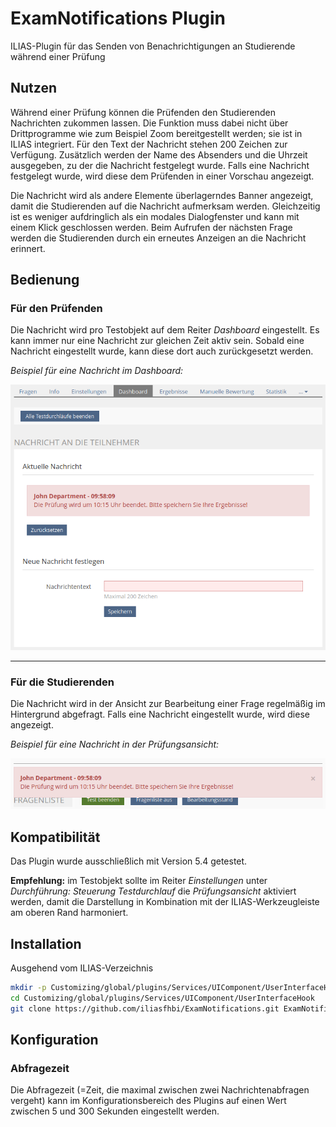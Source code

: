 # ExamNotifications Plugin

ILIAS-Plugin für das Senden von Benachrichtigungen an Studierende während einer Prüfung

## Nutzen

Während einer Prüfung können die Prüfenden den Studierenden Nachrichten zukommen lassen.
Die Funktion muss dabei nicht über Drittprogramme wie zum Beispiel Zoom bereitgestellt werden; sie ist in ILIAS integriert. Für den Text der Nachricht stehen 200 Zeichen zur Verfügung. Zusätzlich werden der Name des Absenders und die Uhrzeit ausgegeben, zu der die Nachricht festgelegt wurde.
Falls eine Nachricht festgelegt wurde, wird diese dem Prüfenden in einer Vorschau angezeigt.

Die Nachricht wird als andere Elemente überlagerndes Banner angezeigt, damit die Studierenden auf die Nachricht aufmerksam werden. Gleichzeitig ist es weniger aufdringlich als ein modales Dialogfenster und kann mit einem Klick geschlossen werden. Beim Aufrufen der nächsten Frage werden die Studierenden durch ein erneutes Anzeigen an die Nachricht erinnert.

## Bedienung

### Für den Prüfenden
Die Nachricht wird pro Testobjekt auf dem Reiter _Dashboard_ eingestellt. Es kann immer nur eine Nachricht zur gleichen Zeit aktiv sein. Sobald eine Nachricht eingestellt wurde, kann diese dort auch zurückgesetzt werden.

*Beispiel für eine Nachricht im Dashboard:*

![Beispiel für eine Nachricht im Dashboard](doc/images/Example_Dashboard.png)

---

### Für die Studierenden
Die Nachricht wird in der Ansicht zur Bearbeitung einer Frage regelmäßig im Hintergrund abgefragt. Falls eine Nachricht eingestellt wurde, wird diese angezeigt.

*Beispiel für eine Nachricht in der Prüfungsansicht:*

![Beispiel für eine Nachricht in der Prüfungsansicht](doc/images/Example_ExamView.png)

## Kompatibilität

Das Plugin wurde ausschließlich mit Version 5.4 getestet.

**Empfehlung:** im Testobjekt sollte im Reiter _Einstellungen_ unter _Durchführung: Steuerung Testdurchlauf_ die _Prüfungsansicht_ aktiviert werden, damit die Darstellung in Kombination mit der ILIAS-Werkzeugleiste am oberen Rand harmoniert.

## Installation

Ausgehend vom ILIAS-Verzeichnis

```bash
mkdir -p Customizing/global/plugins/Services/UIComponent/UserInterfaceHook
cd Customizing/global/plugins/Services/UIComponent/UserInterfaceHook
git clone https://github.com/iliasfhbi/ExamNotifications.git ExamNotifications
```

## Konfiguration

### Abfragezeit

Die Abfragezeit (=Zeit, die maximal zwischen zwei Nachrichtenabfragen vergeht) kann im Konfigurationsbereich des Plugins auf einen Wert zwischen 5 und 300 Sekunden eingestellt werden.
